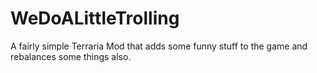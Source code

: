# WeDoALittleTrolling
 A fairly simple Terraria Mod that adds some funny stuff to the game and rebalances some things also.
